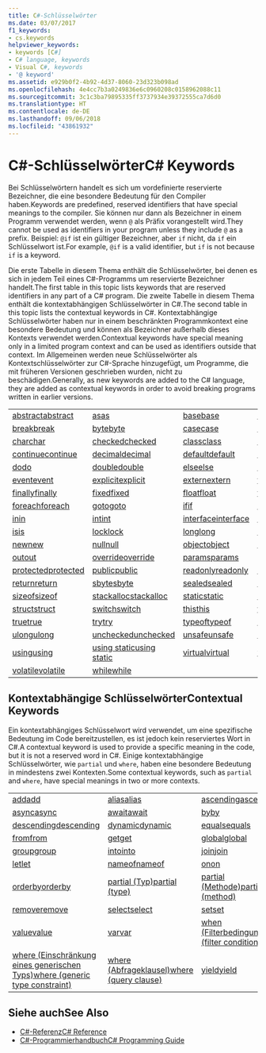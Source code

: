 ```yaml
---
title: C#-Schlüsselwörter
ms.date: 03/07/2017
f1_keywords:
- cs.keywords
helpviewer_keywords:
- keywords [C#]
- C# language, keywords
- Visual C#, keywords
- '@ keyword'
ms.assetid: e929b0f2-4b92-4d37-8060-23d323b098ad
ms.openlocfilehash: 4e4cc7b3a0249836e6c0960208c0158962088c11
ms.sourcegitcommit: 3c1c3ba79895335ff3737934e39372555ca7d6d0
ms.translationtype: HT
ms.contentlocale: de-DE
ms.lasthandoff: 09/06/2018
ms.locfileid: "43861932"
---
```

# <a name="c-keywords"></a><span data-ttu-id="46730-102">C#-Schlüsselwörter</span><span class="sxs-lookup"><span data-stu-id="46730-102">C# Keywords</span></span>
<span data-ttu-id="46730-103">Bei Schlüsselwörtern handelt es sich um vordefinierte reservierte Bezeichner, die eine besondere Bedeutung für den Compiler haben.</span><span class="sxs-lookup"><span data-stu-id="46730-103">Keywords are predefined, reserved identifiers that have special meanings to the compiler.</span></span> <span data-ttu-id="46730-104">Sie können nur dann als Bezeichner in einem Programm verwendet werden, wenn `@` als Präfix vorangestellt wird.</span><span class="sxs-lookup"><span data-stu-id="46730-104">They cannot be used as identifiers in your program unless they include `@` as a prefix.</span></span> <span data-ttu-id="46730-105">Beispiel: `@if` ist ein gültiger Bezeichner, aber `if` nicht, da `if` ein Schlüsselwort ist.</span><span class="sxs-lookup"><span data-stu-id="46730-105">For example, `@if` is a valid identifier, but `if` is not because `if` is a keyword.</span></span>  
  
 <span data-ttu-id="46730-106">Die erste Tabelle in diesem Thema enthält die Schlüsselwörter, bei denen es sich in jedem Teil eines C#-Programms um reservierte Bezeichner handelt.</span><span class="sxs-lookup"><span data-stu-id="46730-106">The first table in this topic lists keywords that are reserved identifiers in any part of a C# program.</span></span> <span data-ttu-id="46730-107">Die zweite Tabelle in diesem Thema enthält die kontextabhängigen Schlüsselwörter in C#.</span><span class="sxs-lookup"><span data-stu-id="46730-107">The second table in this topic lists the contextual keywords in C#.</span></span> <span data-ttu-id="46730-108">Kontextabhängige Schlüsselwörter haben nur in einem beschränkten Programmkontext eine besondere Bedeutung und können als Bezeichner außerhalb dieses Kontexts verwendet werden.</span><span class="sxs-lookup"><span data-stu-id="46730-108">Contextual keywords have special meaning only in a limited program context and can be used as identifiers outside that context.</span></span> <span data-ttu-id="46730-109">Im Allgemeinen werden neue Schlüsselwörter als Kontextschlüsselwörter zur C#-Sprache hinzugefügt, um Programme, die mit früheren Versionen geschrieben wurden, nicht zu beschädigen.</span><span class="sxs-lookup"><span data-stu-id="46730-109">Generally, as new keywords are added to the C# language, they are added as contextual keywords in order to avoid breaking programs written in earlier versions.</span></span>  
  
|||||  
|---|---|---|---|  
|[<span data-ttu-id="46730-110">abstract</span><span class="sxs-lookup"><span data-stu-id="46730-110">abstract</span></span>](../../../csharp/language-reference/keywords/abstract.md)|[<span data-ttu-id="46730-111">as</span><span class="sxs-lookup"><span data-stu-id="46730-111">as</span></span>](../../../csharp/language-reference/keywords/as.md)|[<span data-ttu-id="46730-112">base</span><span class="sxs-lookup"><span data-stu-id="46730-112">base</span></span>](../../../csharp/language-reference/keywords/base.md)|[<span data-ttu-id="46730-113">bool</span><span class="sxs-lookup"><span data-stu-id="46730-113">bool</span></span>](../../../csharp/language-reference/keywords/bool.md)|  
|[<span data-ttu-id="46730-114">break</span><span class="sxs-lookup"><span data-stu-id="46730-114">break</span></span>](../../../csharp/language-reference/keywords/break.md)|[<span data-ttu-id="46730-115">byte</span><span class="sxs-lookup"><span data-stu-id="46730-115">byte</span></span>](../../../csharp/language-reference/keywords/byte.md)|[<span data-ttu-id="46730-116">case</span><span class="sxs-lookup"><span data-stu-id="46730-116">case</span></span>](../../../csharp/language-reference/keywords/switch.md)|[<span data-ttu-id="46730-117">catch</span><span class="sxs-lookup"><span data-stu-id="46730-117">catch</span></span>](../../../csharp/language-reference/keywords/try-catch.md)|  
|[<span data-ttu-id="46730-118">char</span><span class="sxs-lookup"><span data-stu-id="46730-118">char</span></span>](../../../csharp/language-reference/keywords/char.md)|[<span data-ttu-id="46730-119">checked</span><span class="sxs-lookup"><span data-stu-id="46730-119">checked</span></span>](../../../csharp/language-reference/keywords/checked.md)|[<span data-ttu-id="46730-120">class</span><span class="sxs-lookup"><span data-stu-id="46730-120">class</span></span>](../../../csharp/language-reference/keywords/class.md)|[<span data-ttu-id="46730-121">const</span><span class="sxs-lookup"><span data-stu-id="46730-121">const</span></span>](../../../csharp/language-reference/keywords/const.md)|  
|[<span data-ttu-id="46730-122">continue</span><span class="sxs-lookup"><span data-stu-id="46730-122">continue</span></span>](../../../csharp/language-reference/keywords/continue.md)|[<span data-ttu-id="46730-123">decimal</span><span class="sxs-lookup"><span data-stu-id="46730-123">decimal</span></span>](../../../csharp/language-reference/keywords/decimal.md)|[<span data-ttu-id="46730-124">default</span><span class="sxs-lookup"><span data-stu-id="46730-124">default</span></span>](../../../csharp/language-reference/keywords/default.md)|[<span data-ttu-id="46730-125">delegate</span><span class="sxs-lookup"><span data-stu-id="46730-125">delegate</span></span>](../../../csharp/language-reference/keywords/delegate.md)|  
|[<span data-ttu-id="46730-126">do</span><span class="sxs-lookup"><span data-stu-id="46730-126">do</span></span>](../../../csharp/language-reference/keywords/do.md)|[<span data-ttu-id="46730-127">double</span><span class="sxs-lookup"><span data-stu-id="46730-127">double</span></span>](../../../csharp/language-reference/keywords/double.md)|[<span data-ttu-id="46730-128">else</span><span class="sxs-lookup"><span data-stu-id="46730-128">else</span></span>](../../../csharp/language-reference/keywords/if-else.md)|[<span data-ttu-id="46730-129">enum</span><span class="sxs-lookup"><span data-stu-id="46730-129">enum</span></span>](../../../csharp/language-reference/keywords/enum.md)|  
|[<span data-ttu-id="46730-130">event</span><span class="sxs-lookup"><span data-stu-id="46730-130">event</span></span>](../../../csharp/language-reference/keywords/event.md)|[<span data-ttu-id="46730-131">explicit</span><span class="sxs-lookup"><span data-stu-id="46730-131">explicit</span></span>](../../../csharp/language-reference/keywords/explicit.md)|[<span data-ttu-id="46730-132">extern</span><span class="sxs-lookup"><span data-stu-id="46730-132">extern</span></span>](../../../csharp/language-reference/keywords/extern.md)|[<span data-ttu-id="46730-133">false</span><span class="sxs-lookup"><span data-stu-id="46730-133">false</span></span>](../../../csharp/language-reference/keywords/false.md)|  
|[<span data-ttu-id="46730-134">finally</span><span class="sxs-lookup"><span data-stu-id="46730-134">finally</span></span>](../../../csharp/language-reference/keywords/try-finally.md)|[<span data-ttu-id="46730-135">fixed</span><span class="sxs-lookup"><span data-stu-id="46730-135">fixed</span></span>](../../../csharp/language-reference/keywords/fixed-statement.md)|[<span data-ttu-id="46730-136">float</span><span class="sxs-lookup"><span data-stu-id="46730-136">float</span></span>](../../../csharp/language-reference/keywords/float.md)|[<span data-ttu-id="46730-137">for</span><span class="sxs-lookup"><span data-stu-id="46730-137">for</span></span>](../../../csharp/language-reference/keywords/for.md)|  
|[<span data-ttu-id="46730-138">foreach</span><span class="sxs-lookup"><span data-stu-id="46730-138">foreach</span></span>](../../../csharp/language-reference/keywords/foreach-in.md)|[<span data-ttu-id="46730-139">goto</span><span class="sxs-lookup"><span data-stu-id="46730-139">goto</span></span>](../../../csharp/language-reference/keywords/goto.md)|[<span data-ttu-id="46730-140">if</span><span class="sxs-lookup"><span data-stu-id="46730-140">if</span></span>](../../../csharp/language-reference/keywords/if-else.md)|[<span data-ttu-id="46730-141">implicit</span><span class="sxs-lookup"><span data-stu-id="46730-141">implicit</span></span>](../../../csharp/language-reference/keywords/implicit.md)|  
|[<span data-ttu-id="46730-142">in</span><span class="sxs-lookup"><span data-stu-id="46730-142">in</span></span>](../../../csharp/language-reference/keywords/in.md)|[<span data-ttu-id="46730-143">int</span><span class="sxs-lookup"><span data-stu-id="46730-143">int</span></span>](../../../csharp/language-reference/keywords/int.md)|[<span data-ttu-id="46730-144">interface</span><span class="sxs-lookup"><span data-stu-id="46730-144">interface</span></span>](../../../csharp/language-reference/keywords/interface.md)|[<span data-ttu-id="46730-145">internal</span><span class="sxs-lookup"><span data-stu-id="46730-145">internal</span></span>](../../../csharp/language-reference/keywords/internal.md)|
|[<span data-ttu-id="46730-146">is</span><span class="sxs-lookup"><span data-stu-id="46730-146">is</span></span>](../../../csharp/language-reference/keywords/is.md)|[<span data-ttu-id="46730-147">lock</span><span class="sxs-lookup"><span data-stu-id="46730-147">lock</span></span>](../../../csharp/language-reference/keywords/lock-statement.md)|[<span data-ttu-id="46730-148">long</span><span class="sxs-lookup"><span data-stu-id="46730-148">long</span></span>](../../../csharp/language-reference/keywords/long.md)|[<span data-ttu-id="46730-149">namespace</span><span class="sxs-lookup"><span data-stu-id="46730-149">namespace</span></span>](../../../csharp/language-reference/keywords/namespace.md)|
|[<span data-ttu-id="46730-150">new</span><span class="sxs-lookup"><span data-stu-id="46730-150">new</span></span>](../../../csharp/language-reference/keywords/new.md)|[<span data-ttu-id="46730-151">null</span><span class="sxs-lookup"><span data-stu-id="46730-151">null</span></span>](../../../csharp/language-reference/keywords/null.md)|[<span data-ttu-id="46730-152">object</span><span class="sxs-lookup"><span data-stu-id="46730-152">object</span></span>](../../../csharp/language-reference/keywords/object.md)|[<span data-ttu-id="46730-153">operator</span><span class="sxs-lookup"><span data-stu-id="46730-153">operator</span></span>](../../../csharp/language-reference/keywords/operator.md)|
|[<span data-ttu-id="46730-154">out</span><span class="sxs-lookup"><span data-stu-id="46730-154">out</span></span>](../../../csharp/language-reference/keywords/out.md)|[<span data-ttu-id="46730-155">override</span><span class="sxs-lookup"><span data-stu-id="46730-155">override</span></span>](../../../csharp/language-reference/keywords/override.md)|[<span data-ttu-id="46730-156">params</span><span class="sxs-lookup"><span data-stu-id="46730-156">params</span></span>](../../../csharp/language-reference/keywords/params.md)|[<span data-ttu-id="46730-157">private</span><span class="sxs-lookup"><span data-stu-id="46730-157">private</span></span>](../../../csharp/language-reference/keywords/private.md)|
|[<span data-ttu-id="46730-158">protected</span><span class="sxs-lookup"><span data-stu-id="46730-158">protected</span></span>](../../../csharp/language-reference/keywords/protected.md)|[<span data-ttu-id="46730-159">public</span><span class="sxs-lookup"><span data-stu-id="46730-159">public</span></span>](../../../csharp/language-reference/keywords/public.md)|[<span data-ttu-id="46730-160">readonly</span><span class="sxs-lookup"><span data-stu-id="46730-160">readonly</span></span>](../../../csharp/language-reference/keywords/readonly.md)|[<span data-ttu-id="46730-161">ref</span><span class="sxs-lookup"><span data-stu-id="46730-161">ref</span></span>](../../../csharp/language-reference/keywords/ref.md)|
|[<span data-ttu-id="46730-162">return</span><span class="sxs-lookup"><span data-stu-id="46730-162">return</span></span>](../../../csharp/language-reference/keywords/return.md)|[<span data-ttu-id="46730-163">sbyte</span><span class="sxs-lookup"><span data-stu-id="46730-163">sbyte</span></span>](../../../csharp/language-reference/keywords/sbyte.md)|[<span data-ttu-id="46730-164">sealed</span><span class="sxs-lookup"><span data-stu-id="46730-164">sealed</span></span>](../../../csharp/language-reference/keywords/sealed.md)|[<span data-ttu-id="46730-165">short</span><span class="sxs-lookup"><span data-stu-id="46730-165">short</span></span>](../../../csharp/language-reference/keywords/short.md)||
[<span data-ttu-id="46730-166">sizeof</span><span class="sxs-lookup"><span data-stu-id="46730-166">sizeof</span></span>](../../../csharp/language-reference/keywords/sizeof.md)|[<span data-ttu-id="46730-167">stackalloc</span><span class="sxs-lookup"><span data-stu-id="46730-167">stackalloc</span></span>](../../../csharp/language-reference/keywords/stackalloc.md)|[<span data-ttu-id="46730-168">static</span><span class="sxs-lookup"><span data-stu-id="46730-168">static</span></span>](../../../csharp/language-reference/keywords/static.md)|[<span data-ttu-id="46730-169">string</span><span class="sxs-lookup"><span data-stu-id="46730-169">string</span></span>](../../../csharp/language-reference/keywords/string.md)|
|[<span data-ttu-id="46730-170">struct</span><span class="sxs-lookup"><span data-stu-id="46730-170">struct</span></span>](../../../csharp/language-reference/keywords/struct.md)|[<span data-ttu-id="46730-171">switch</span><span class="sxs-lookup"><span data-stu-id="46730-171">switch</span></span>](../../../csharp/language-reference/keywords/switch.md)|[<span data-ttu-id="46730-172">this</span><span class="sxs-lookup"><span data-stu-id="46730-172">this</span></span>](../../../csharp/language-reference/keywords/this.md)|[<span data-ttu-id="46730-173">throw</span><span class="sxs-lookup"><span data-stu-id="46730-173">throw</span></span>](../../../csharp/language-reference/keywords/throw.md)|
|[<span data-ttu-id="46730-174">true</span><span class="sxs-lookup"><span data-stu-id="46730-174">true</span></span>](../../../csharp/language-reference/keywords/true.md)|[<span data-ttu-id="46730-175">try</span><span class="sxs-lookup"><span data-stu-id="46730-175">try</span></span>](../../../csharp/language-reference/keywords/try-catch.md)|[<span data-ttu-id="46730-176">typeof</span><span class="sxs-lookup"><span data-stu-id="46730-176">typeof</span></span>](../../../csharp/language-reference/keywords/typeof.md)|[<span data-ttu-id="46730-177">uint</span><span class="sxs-lookup"><span data-stu-id="46730-177">uint</span></span>](../../../csharp/language-reference/keywords/uint.md)|
|[<span data-ttu-id="46730-178">ulong</span><span class="sxs-lookup"><span data-stu-id="46730-178">ulong</span></span>](../../../csharp/language-reference/keywords/ulong.md)|[<span data-ttu-id="46730-179">unchecked</span><span class="sxs-lookup"><span data-stu-id="46730-179">unchecked</span></span>](../../../csharp/language-reference/keywords/unchecked.md)|[<span data-ttu-id="46730-180">unsafe</span><span class="sxs-lookup"><span data-stu-id="46730-180">unsafe</span></span>](../../../csharp/language-reference/keywords/unsafe.md)|[<span data-ttu-id="46730-181">ushort</span><span class="sxs-lookup"><span data-stu-id="46730-181">ushort</span></span>](../../../csharp/language-reference/keywords/ushort.md)|
|[<span data-ttu-id="46730-182">using</span><span class="sxs-lookup"><span data-stu-id="46730-182">using</span></span>](../../../csharp/language-reference/keywords/using.md)|[<span data-ttu-id="46730-183">using static</span><span class="sxs-lookup"><span data-stu-id="46730-183">using static</span></span>](using-static.md)|[<span data-ttu-id="46730-184">virtual</span><span class="sxs-lookup"><span data-stu-id="46730-184">virtual</span></span>](../../../csharp/language-reference/keywords/virtual.md)|[<span data-ttu-id="46730-185">void</span><span class="sxs-lookup"><span data-stu-id="46730-185">void</span></span>](../../../csharp/language-reference/keywords/void.md)|
|[<span data-ttu-id="46730-186">volatile</span><span class="sxs-lookup"><span data-stu-id="46730-186">volatile</span></span>](../../../csharp/language-reference/keywords/volatile.md)|[<span data-ttu-id="46730-187">while</span><span class="sxs-lookup"><span data-stu-id="46730-187">while</span></span>](../../../csharp/language-reference/keywords/while.md)|

## <a name="contextual-keywords"></a><span data-ttu-id="46730-188">Kontextabhängige Schlüsselwörter</span><span class="sxs-lookup"><span data-stu-id="46730-188">Contextual Keywords</span></span>  
 <span data-ttu-id="46730-189">Ein kontextabhängiges Schlüsselwort wird verwendet, um eine spezifische Bedeutung im Code bereitzustellen, es ist jedoch kein reserviertes Wort in C#.</span><span class="sxs-lookup"><span data-stu-id="46730-189">A contextual keyword is used to provide a specific meaning in the code, but it is not a reserved word in C#.</span></span> <span data-ttu-id="46730-190">Einige kontextabhängige Schlüsselwörter, wie `partial` und `where`, haben eine besondere Bedeutung in mindestens zwei Kontexten.</span><span class="sxs-lookup"><span data-stu-id="46730-190">Some contextual keywords, such as `partial` and `where`, have special meanings in two or more contexts.</span></span>  
  
||||  
|---|---|---|  
|[<span data-ttu-id="46730-191">add</span><span class="sxs-lookup"><span data-stu-id="46730-191">add</span></span>](add.md)|[<span data-ttu-id="46730-192">alias</span><span class="sxs-lookup"><span data-stu-id="46730-192">alias</span></span>](extern-alias.md)|[<span data-ttu-id="46730-193">ascending</span><span class="sxs-lookup"><span data-stu-id="46730-193">ascending</span></span>](ascending.md)|
|[<span data-ttu-id="46730-194">async</span><span class="sxs-lookup"><span data-stu-id="46730-194">async</span></span>](async.md)|[<span data-ttu-id="46730-195">await</span><span class="sxs-lookup"><span data-stu-id="46730-195">await</span></span>](await.md)|[<span data-ttu-id="46730-196">by</span><span class="sxs-lookup"><span data-stu-id="46730-196">by</span></span>](by.md)|
|[<span data-ttu-id="46730-197">descending</span><span class="sxs-lookup"><span data-stu-id="46730-197">descending</span></span>](descending.md)|[<span data-ttu-id="46730-198">dynamic</span><span class="sxs-lookup"><span data-stu-id="46730-198">dynamic</span></span>](dynamic.md)|[<span data-ttu-id="46730-199">equals</span><span class="sxs-lookup"><span data-stu-id="46730-199">equals</span></span>](equals.md)|
|[<span data-ttu-id="46730-200">from</span><span class="sxs-lookup"><span data-stu-id="46730-200">from</span></span>](from-clause.md)|[<span data-ttu-id="46730-201">get</span><span class="sxs-lookup"><span data-stu-id="46730-201">get</span></span>](get.md)|[<span data-ttu-id="46730-202">global</span><span class="sxs-lookup"><span data-stu-id="46730-202">global</span></span>](global.md)|
|[<span data-ttu-id="46730-203">group</span><span class="sxs-lookup"><span data-stu-id="46730-203">group</span></span>](group-clause.md)|[<span data-ttu-id="46730-204">into</span><span class="sxs-lookup"><span data-stu-id="46730-204">into</span></span>](into.md)|[<span data-ttu-id="46730-205">join</span><span class="sxs-lookup"><span data-stu-id="46730-205">join</span></span>](join-clause.md)|
|[<span data-ttu-id="46730-206">let</span><span class="sxs-lookup"><span data-stu-id="46730-206">let</span></span>](let-clause.md)|[<span data-ttu-id="46730-207">nameof</span><span class="sxs-lookup"><span data-stu-id="46730-207">nameof</span></span>](nameof.md)|[<span data-ttu-id="46730-208">on</span><span class="sxs-lookup"><span data-stu-id="46730-208">on</span></span>](on.md)|
|[<span data-ttu-id="46730-209">orderby</span><span class="sxs-lookup"><span data-stu-id="46730-209">orderby</span></span>](orderby-clause.md)|[<span data-ttu-id="46730-210">partial (Typ)</span><span class="sxs-lookup"><span data-stu-id="46730-210">partial (type)</span></span>](partial-type.md)|[<span data-ttu-id="46730-211">partial (Methode)</span><span class="sxs-lookup"><span data-stu-id="46730-211">partial (method)</span></span>](partial-method.md)|
|[<span data-ttu-id="46730-212">remove</span><span class="sxs-lookup"><span data-stu-id="46730-212">remove</span></span>](remove.md)|[<span data-ttu-id="46730-213">select</span><span class="sxs-lookup"><span data-stu-id="46730-213">select</span></span>](select-clause.md)|[<span data-ttu-id="46730-214">set</span><span class="sxs-lookup"><span data-stu-id="46730-214">set</span></span>](set.md)|
|[<span data-ttu-id="46730-215">value</span><span class="sxs-lookup"><span data-stu-id="46730-215">value</span></span>](value.md)|[<span data-ttu-id="46730-216">var</span><span class="sxs-lookup"><span data-stu-id="46730-216">var</span></span>](var.md)|[<span data-ttu-id="46730-217">when (Filterbedingung)</span><span class="sxs-lookup"><span data-stu-id="46730-217">when (filter condition)</span></span>](when.md)|
|[<span data-ttu-id="46730-218">where (Einschränkung eines generischen Typs)</span><span class="sxs-lookup"><span data-stu-id="46730-218">where (generic type constraint)</span></span>](where-generic-type-constraint.md)|[<span data-ttu-id="46730-219">where (Abfrageklausel)</span><span class="sxs-lookup"><span data-stu-id="46730-219">where (query clause)</span></span>](where-clause.md)|[<span data-ttu-id="46730-220">yield</span><span class="sxs-lookup"><span data-stu-id="46730-220">yield</span></span>](yield.md)|
  
## <a name="see-also"></a><span data-ttu-id="46730-221">Siehe auch</span><span class="sxs-lookup"><span data-stu-id="46730-221">See Also</span></span>

- [<span data-ttu-id="46730-222">C#-Referenz</span><span class="sxs-lookup"><span data-stu-id="46730-222">C# Reference</span></span>](../../../csharp/language-reference/index.md)  
- [<span data-ttu-id="46730-223">C#-Programmierhandbuch</span><span class="sxs-lookup"><span data-stu-id="46730-223">C# Programming Guide</span></span>](../../../csharp/programming-guide/index.md)
